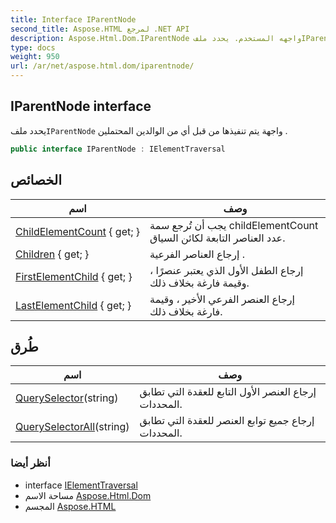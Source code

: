 ```yaml
---
title: Interface IParentNode
second_title: Aspose.HTML لمرجع .NET API
description: Aspose.Html.Dom.IParentNode واجهه المستخدم. يحدد ملفIParentNode واجهة يتم تنفيذها من قبل أي من الوالدين المحتملين .
type: docs
weight: 950
url: /ar/net/aspose.html.dom/iparentnode/
---
```

## IParentNode interface

يحدد ملف`IParentNode` واجهة يتم تنفيذها من قبل أي من الوالدين المحتملين .

```csharp
public interface IParentNode : IElementTraversal
```

## الخصائص

| اسم | وصف |
| --- | --- |
| [ChildElementCount](../../aspose.html.dom/iparentnode/childelementcount/) { get; } | يجب أن تُرجع سمة childElementCount عدد العناصر التابعة لكائن السياق. |
| [Children](../../aspose.html.dom/iparentnode/children/) { get; } | إرجاع العناصر الفرعية . |
| [FirstElementChild](../../aspose.html.dom/iparentnode/firstelementchild/) { get; } | إرجاع الطفل الأول الذي يعتبر عنصرًا ، وقيمة فارغة بخلاف ذلك. |
| [LastElementChild](../../aspose.html.dom/iparentnode/lastelementchild/) { get; } | إرجاع العنصر الفرعي الأخير ، وقيمة فارغة بخلاف ذلك. |

## طُرق

| اسم | وصف |
| --- | --- |
| [QuerySelector](../../aspose.html.dom/iparentnode/queryselector/)(string) | إرجاع العنصر الأول التابع للعقدة التي تطابق المحددات. |
| [QuerySelectorAll](../../aspose.html.dom/iparentnode/queryselectorall/)(string) | إرجاع جميع توابع العنصر للعقدة التي تطابق المحددات. |

### أنظر أيضا

* interface [IElementTraversal](../../aspose.html.dom.traversal/ielementtraversal/)
* مساحة الاسم [Aspose.Html.Dom](../../aspose.html.dom/)
* المجسم [Aspose.HTML](../../)


